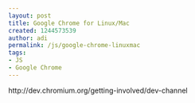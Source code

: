 ```yaml
---
layout: post
title: Google Chrome for Linux/Mac
created: 1244573539
author: adi
permalink: /js/google-chrome-linuxmac
tags:
- JS
- Google Chrome
---
```

<p>http://dev.chromium.org/getting-involved/dev-channel</p>

